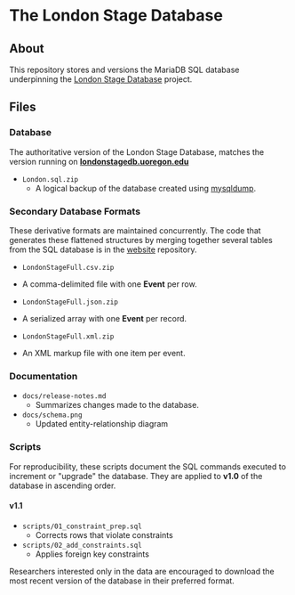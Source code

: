 # The London Stage Database

## About
This repository stores and versions the MariaDB SQL database underpinning the [London Stage Database](https://londonstagedb.uoregon.edu/) project.

## Files

### Database
The authoritative version of the London Stage Database, matches the version running on **[londonstagedb.uoregon.edu](londonstagedb.uoregon.edu)**
* `London.sql.zip`
    - A logical backup of the database created using [mysqldump](https://mariadb.com/kb/en/mysqldump/).

### Secondary Database Formats
These derivative formats are maintained concurrently. The code that generates these flattened structures by 
merging together several tables from the SQL database is in the [website](https://github.com/LondonStageDB/website) repository. 
* `LondonStageFull.csv.zip`
- A comma-delimited file with one **Event** per row.
* `LondonStageFull.json.zip`
- A serialized array with one **Event** per record.
* `LondonStageFull.xml.zip`
- An XML markup file with one item per event.


### Documentation
* `docs/release-notes.md`
    - Summarizes changes made to the database.
* `docs/schema.png` 
    - Updated entity-relationship diagram

### Scripts
For reproducibility, these scripts document 
the SQL commands executed to increment or "upgrade" the database.
They are applied to **v1.0** of the database in ascending order.

#### v1.1
* `scripts/01_constraint_prep.sql`
    - Corrects rows that violate constraints
* `scripts/02_add_constraints.sql`
    - Applies foreign key constraints 

Researchers interested only in the data are encouraged to download the most recent version of the database in their preferred format.